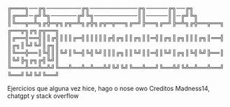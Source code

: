 ╔═══╗──╔╗────────╔╗───────────╔╗─────╔╗──╔╗
║╔══╝─╔╝╚╗──────╔╝╚╗──────────║║─────║║─╔╝╚╗
║╚══╦═╩╗╔╬═╦╗╔╦═╩╗╔╬╗╔╦═╦══╗╔═╝╠══╗╔═╝╠═╩╗╔╬══╦══╗╔══╦╗╔╗╔╦══╗
║╔══╣══╣║║╔╣║║║╔═╣║║║║║╔╣╔╗║║╔╗║║═╣║╔╗║╔╗║║║╔╗║══╣║╔╗║╚╝╚╝║╔╗║
║╚══╬══║╚╣║║╚╝║╚═╣╚╣╚╝║║║╔╗║║╚╝║║═╣║╚╝║╔╗║╚╣╚╝╠══║║╚╝╠╗╔╗╔╣╚╝║
╚═══╩══╩═╩╝╚══╩══╩═╩══╩╝╚╝╚╝╚══╩══╝╚══╩╝╚╩═╩══╩══╝╚══╝╚╝╚╝╚══╝

Ejercicios que alguna vez hice, hago o nose owo
Creditos Madness14, chatgpt y stack overflow
